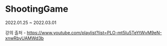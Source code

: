 # ShootingGame

2022.01.25 ~ 2022.03.01

강의 출처 - https://www.youtube.com/playlist?list=PLO-mt5Iu5TeYtWvM9eN-xnwRbyUAMWd3b
